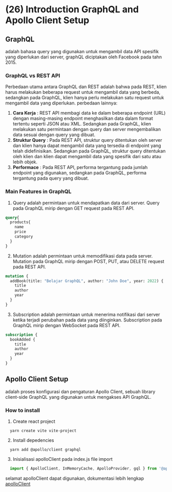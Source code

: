 # (26) Introduction GraphQL and Apollo Client Setup #
## GraphQL ##
adalah bahasa query yang digunakan untuk mengambil data API spesifik yang diperlukan dari server,
graphQL diciptakan oleh Facebook pada tahn 2015.
### GraphQL vs REST API ###
Perbedaan utama antara GraphQL dan REST adalah bahwa pada REST, klien harus melakukan beberapa request untuk mengambil data yang berbeda, sedangkan pada GraphQL, klien hanya perlu melakukan satu request untuk mengambil data yang diperlukan. perbedaan lainnya: 
1. **Cara Kerja** : REST API membagi data ke dalam beberapa endpoint (URL) dengan masing-masing endpoint menghasilkan data dalam format tertentu seperti JSON atau XML. Sedangkan pada GraphQL, klien melakukan satu permintaan dengan query dan server mengembalikan data sesuai dengan query yang dibuat.
2. **Struktur Query** : Pada REST API, struktur query ditentukan oleh server dan klien hanya dapat mengambil data yang tersedia di endpoint yang telah didefinisikan. Sedangkan pada GraphQL, struktur query ditentukan oleh klien dan klien dapat mengambil data yang spesifik dari satu atau lebih objek.
3. **Performace** : Pada REST API, performa tergantung pada jumlah endpoint yang digunakan, sedangkan pada GraphQL, performa tergantung pada query yang dibuat. 
### Main Features in GraphQL ###
1. Query
adalah permintaan untuk mendapatkan data dari server. Query pada GraphQL mirip dengan GET request pada REST API. 
``` graphql
query{
  products{
    name
    price
    category
  }
}
```
2. Mutation
adalah permintaan untuk memodifikasi data pada server. Mutation pada GraphQL mirip dengan POST, PUT, atau DELETE request pada REST API.
``` graphql
mutation {
  addBook(title: "Belajar GraphQL", author: "John Doe", year: 2022) {
    title
    author
    year
  }
}
```
3. Subscription
adalah permintaan untuk menerima notifikasi dari server ketika terjadi perubahan pada data yang diinginkan. Subscription pada GraphQL mirip dengan WebSocket pada REST API.
```graphql
subscription {
  bookAdded {
    title
    author
    year
  }
}
```

## Apollo Client Setup ##
adalah proses konfigurasi dan pengaturan Apollo Client, sebuah library client-side GraphQL yang digunakan untuk mengakses API GraphQL.
### How to install ###
1. Create react project
```console
  yarn create vite vite-project
```
2. Install depedencies
```console
  yarn add @apollo/client graphql
```
3. Inisialisasi apolloClient
pada index.js file import
```javascript
  import { ApolloClient, InMemoryCache, ApolloProvider, gql } from '@apollo/client';
```
  selamat apolloClient dapat digunakan, dokumentasi lebih lengkap [apolloClient](https://www.apollographql.com/docs/react/get-started/)
